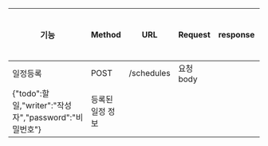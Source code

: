 |기능|Method|URL|Request|response|상태코드|
|---|---|---|---|---|---|
|일정등록|POST|/schedules|요청 body
{"todo":할 일,"writer":"작성자","password":"비밀번호"}|등록된 일정 정보|
